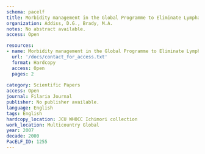 ```yaml
---
schema: pacelf
title: Morbidity management in the Global Programme to Eliminate Lymphatic Filariasis  A review of the scientific literature
organization: Addiss, D.G., Brady, M.A.
notes: No abstract available.
access: Open

resources:
- name: Morbidity management in the Global Programme to Eliminate Lymphatic Filariasis  A review of the scientific literature
  url: '/docs/contact_for_access.txt'
  format: Hardcopy
  access: Open
  pages: 2
 
category: Scientific Papers
access: Open
journal: Filaria Journal
publisher: No publisher available. 
language: English 
tags: English 
hardcopy_location: JCU WHOCC Ichimori collection
work_location: Multicountry Global
year: 2007
decade: 2000
PacELF_ID: 1255
---
```

